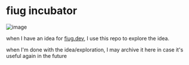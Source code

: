 # fiug incubator

![image](https://user-images.githubusercontent.com/1816471/134600397-29968491-06a6-49f6-bb07-d595404264b4.png)

when I have an idea for [fiug.dev](https://fiug.dev), I use this repo to explore the idea.  

when I'm done with the idea/exploration, I may archive it here in case it's useful again in the future

